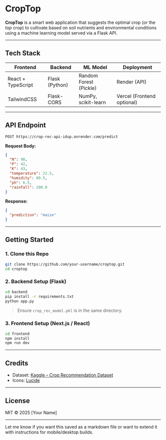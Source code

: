 # CropTop

**CropTop** is a smart web application that suggests the optimal crop (or the _top_ crop) to cultivate based on soil nutrients and environmental conditions using a machine learning model served via a Flask API.

---

## Tech Stack

| Frontend           | Backend        | ML Model               | Deployment                 |
| ------------------ | -------------- | ---------------------- | -------------------------- |
| React + TypeScript | Flask (Python) | Random Forest (Pickle) | Render (API)               |
| TailwindCSS        | Flask-CORS     | NumPy, scikit-learn    | Vercel (Frontend optional) |

---

## API Endpoint

```
POST https://crop-rec-api-idup.onrender.com/predict
```

**Request Body:**

```json
{
  "N": 90,
  "P": 42,
  "K": 43,
  "temperature": 22.5,
  "humidity": 80.5,
  "ph": 6.5,
  "rainfall": 200.0
}
```

**Response:**

```json
{
  "prediction": "maize"
}
```

---

## Getting Started

### 1. Clone this Repo

```bash
git clone https://github.com/your-username/croptop.git
cd croptop
```

### 2. Backend Setup (Flask)

```bash
cd backend
pip install -r requirements.txt
python app.py
```

> Ensure `crop_rec_model.pkl` is in the same directory.

### 3. Frontend Setup (Next.js / React)

```bash
cd frontend
npm install
npm run dev
```

---

## Credits

* Dataset: [Kaggle – Crop Recommendation Dataset](https://www.kaggle.com/datasets/atharvaingle/crop-recommendation-dataset/data)
* Icons: [Lucide](https://lucide.dev/)

---

## License

MIT © 2025 \[Your Name]

---

Let me know if you want this saved as a markdown file or want to extend it with instructions for mobile/desktop builds.
